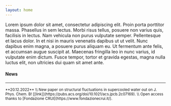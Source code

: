 ```yaml
---
layout: home
---
```

Lorem ipsum dolor sit amet, consectetur adipiscing elit. Proin porta porttitor massa. Phasellus in sem lectus. Morbi risus tellus, posuere non varius quis, facilisis in lectus. Nam vehicula non purus vulputate semper. Pellentesque et lacus dolor. In et nisi in mauris venenatis dapibus ut ut velit. Nunc dapibus enim magna, a posuere purus aliquam eu. Ut fermentum ante felis, et accumsan augue suscipit at. Maecenas fringilla leo in nunc varius, id vulputate enim dictum. Fusce tempor, tortor et gravida egestas, magna nulla luctus elit, non ultricies dui quam sit amet ante. 


#### News
---
<sub>
**20.12.2022** \\
New paper on structural fluctuations in supercooled water out on J. Phys. Chem. B! [[link]](https://pubs.acs.org/doi/10.1021/acs.jpcb.2c07169). \\
Open access thanks to [Fondazione CRUI](https://www.fondazionecrui.it/).
</sub>
<br>
<br>
